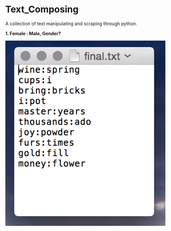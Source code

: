 # Text_Composing

A collection of text manipulating and scraping through python.

**1. Female : Male, Gender?**

<img src = "https://github.com/yulicai/Text_Composing/raw/master/Female_Male/mf.png" width = "500">
